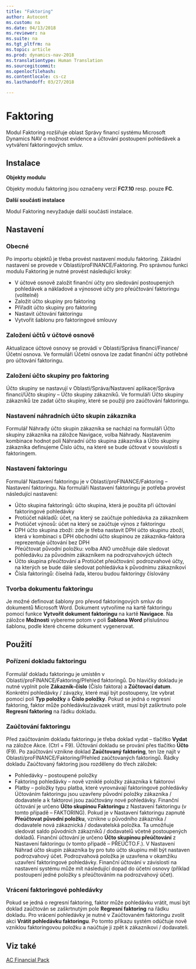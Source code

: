 ```yaml
---
title: "Faktoring"
author: Autocont
ms.custom: na
ms.date: 04/13/2018
ms.reviewer: na
ms.suite: na
ms.tgt_pltfrm: na
ms.topic: article
ms.prod: dynamics-nav-2018
ms.translationtype: Human Translation
ms.sourcegitcommit:
ms.openlocfilehash:
ms.contentlocale: cs-cz
ms.lasthandoff: 03/27/2018

---
```


# <a name="ac-fp-faktoring"></a>Faktoring

Modul Faktoring rozšiřuje oblast Správy financí systému Microsoft Dynamics NAV o možnost evidence a účtování postoupení pohledávek a vytváření faktoringových smluv.

## Instalace

**Objekty modulu**

Objekty modulu faktoring jsou označeny verzí **FC7.10** resp. pouze **FC**.

**Další součásti instalace**

Modul Faktoring nevyžaduje další součásti instalace.

## Nastavení

### Obecné

Po importu objektů je třeba provést nastavení modulu faktoring. Základní nastavení se provede v Oblasti/proFINANCE/Faktoring.
Pro správnou funkci modulu Faktoring je nutné provést následující kroky:
* V účtové osnově založit finanční účty pro sledování postoupených pohledávek a nákladové a výnosové účty pro přeúčtování faktoringu (volitelně)
* Založit účto skupiny pro faktoring
* Přiřadit účto skupiny pro faktoring
* Nastavit účtování faktoringu
* Vytvořit šablonu pro faktoringové smlouvy

### Založení účtů v účtové osnově

Aktualizace účtové osnovy se provádí v Oblasti/Správa financí/Finance/Účetní osnova. Ve formuláři Účetní osnova lze zadat finanční účty potřebné pro účtování faktoringu.

### Založení účto skupiny pro faktoring

Účto skupiny se nastavují v Oblasti/Správa/Nastavení aplikace/Správa financí/Účto skupiny – Účto skupiny zákazníků. 
Ve formuláři Účto skupiny zákazníků lze zadat účto skupiny, které se použijí pro zaúčtování faktoringu.

### Nastavení náhradních účto skupin zákazníka

Formulář Náhrady účto skupin zákazníka se nachází na formuláři Účto skupiny zákazníka na záložce Navigace, volba Náhrady.
Nastavením kombinace hodnot polí Náhradní účto skupina zákazníka a Účto skupiny zákazníka definujeme Číslo účtu, na které se bude účtovat v souvislosti s faktoringem.

### Nastavení faktoringu

Formulář Nastavení faktoringu je v Oblasti/proFINANCE/Faktoring – Nastavení faktoringu.
Na formuláři Nastavení faktoringu je potřeba provést následující nastavení:
* Účto skupina faktoringů: účto skupina, která je použita při účtování faktoringové pohledávky
* Protiúčet nákladů: účet, na který se zaúčtuje pohledávka za zákazníkem
* Protiúčet výnosů: účet na který se zaúčtuje výnos z faktoringu
* DPH účto skupina zboží: zde je třeba nastavit DPH účto skupinu zboží, která v kombinaci s DPH obchodní účto skupinou ze zákazníka-faktora reprezentuje účtování bez DPH
* Přeúčtovat původní položku: volba ANO umožňuje dále sledovat pohledávku za původním zákazníkem na podrozvahových účtech
* Účto skupina přeúčtování a Protiúčet přeúčtování:  podrozvahové účty, na kterých se bude dále sledovat pohledávka k původnímu zákazníkovi
* Čísla faktoringů: číselná řada, kterou budou faktoringy číslovány

### Tvorba dokumentu faktoringu

Je možné definovat šablony pro převod faktoringových smluv do dokumentů Microsoft Word.
Dokument vytvoříme na kartě faktoringu pomocí funkce **Vytvořit dokument faktoringu** na kartě **Navigace**.
Na záložce **Možnosti** vybereme potom v poli **Šablona Word** příslušnou šablonu, podle které chceme dokument vygenerovat.

## Použití

### Pořízení dokladu faktoringu

Formulář dokladu faktoringu je umístěn v Oblasti/proFINANCE/Faktoring/Přehled faktoringů. Do hlavičky dokladu je nutné vyplnit pole **Zákazník-číslo** (Číslo faktora) a **Zúčtovací datum**.
Konkrétní pohledávky / závazky, které mají být postoupeny, lze vybrat pomocí polí **Typ položky** a **Číslo položky**. Pokud se jedná o regresní faktoring, faktor může pohledávku/závazek vrátit, musí být zaškrtnuto pole **Regresní faktoring** na řádku dokladu.

### Zaúčtování faktoringu

Před zaúčtováním dokladu faktoringu je třeba doklad vydat – tlačítko **Vydat** na záložce Akce. (Ctrl + F9). Účtování dokladu se prování přes tlačítko **Účto** (F9). Po zaúčtování vznikne doklad **Zaúčtovaný faktoring**, ten lze najít v Oblasti/proFINANCE/Faktoring/Přehled zaúčtovaných faktoringů.
Řádky dokladu Zaúčtovaný faktoring jsou rozděleny do třech záložek:
* Pohledávky – postoupené položky
* Faktoring pohledávky – nově vzniklé položky zákazníka k faktorovi
* Platby – položky typu platba, které vyrovnávají faktoringové pohledávky
Účtováním faktoringu jsou uzavřeny původní položky zákazníka / dodavatele a k faktorovi jsou zaúčtovány nové pohledávky. Finanční účtování je určeno **Účto skupinou Faktoringu** z Nastavení faktoringu (v tomto případě – FAKTORING). 
Pokud je v Nastavení faktoringu zapnuté **Přeúčtovat původní položku**, vznikne u původního zákazníka / dodavatele nová zákaznická / dodavatelská položka. Ta umožňuje sledovat saldo původních zákazníků / dodavatelů včetně postoupených dokladů. Finanční účtování je určeno **Účto skupinou přeúčtování** z Nastavení faktoringu (v tomto případě – PŘEÚČTO.F.). V Nastavení Náhrad účto skupin zákazníka by pro tuto účto skupinu měl být nastaven podrozvahový účet. Podrozvahová položka je uzavřena v okamžiku uzavření faktoringové pohledávky.
Finanční účtování v závislosti na nastavení systému může mít následující dopad do účetní osnovy (příklad postoupení jedné položky s přeúčtováním na podrozvahový účet).

### Vrácení faktoringové pohledávky

Pokud se jedná o regresní faktoring, faktor může pohledávku vrátit, musí být doklad zaúčtován se zaškrtnutým pole **Regresní faktoring** na řádku dokladu.
Pro vrácení pohledávky je nutné v Zaúčtovaném faktoringu zvolit akci **Vrátit pohledávku faktoringu**.
Po tomto příkazu systém odúčtuje nově vzniklou faktoringovou položku a naúčtuje ji zpět k zákazníkovi / dodavateli.

## <a name="see-also"></a>Viz také   
[AC Financial Pack](ac-fp-financial-pack.md)















